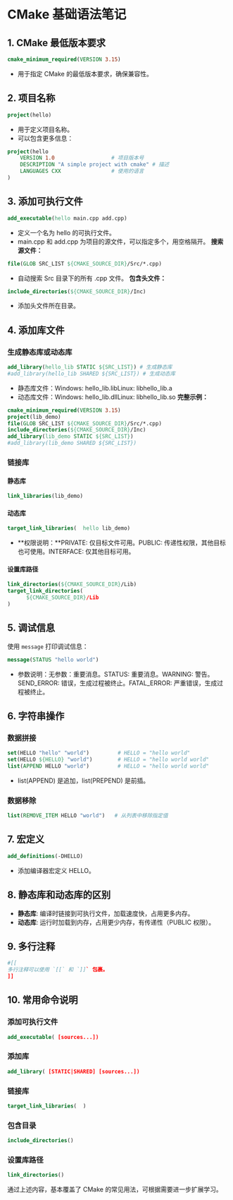 # CMake 基础语法笔记

## 1. CMake 最低版本要求
```cmake
cmake_minimum_required(VERSION 3.15)
```

- 用于指定 CMake 的最低版本要求，确保兼容性。
## 2. 项目名称

```cmake
project(hello)
```

- 用于定义项目名称。
- 可以包含更多信息：
```cmake
project(hello
    VERSION 1.0                  # 项目版本号
    DESCRIPTION "A simple project with cmake" # 描述
    LANGUAGES CXX                # 使用的语言
)
```
## 3. 添加可执行文件

```cmake
add_executable(hello main.cpp add.cpp)
```

- 定义一个名为 hello 的可执行文件。
- main.cpp 和 add.cpp 为项目的源文件，可以指定多个，用空格隔开。
**搜索源文件：**

```cmake
file(GLOB SRC_LIST ${CMAKE_SOURCE_DIR}/Src/*.cpp)
```

- 自动搜索 Src 目录下的所有 .cpp 文件。
**包含头文件：**

```cmake
include_directories(${CMAKE_SOURCE_DIR}/Inc)
```

- 添加头文件所在目录。
## 4. 添加库文件

### 生成静态库或动态库

```cmake
add_library(hello_lib STATIC ${SRC_LIST}) # 生成静态库
#add_library(hello_lib SHARED ${SRC_LIST}) # 生成动态库
```

- 静态库文件：Windows: hello_lib.libLinux: libhello_lib.a
- 动态库文件：Windows: hello_lib.dllLinux: libhello_lib.so
**完整示例：**

```cmake
cmake_minimum_required(VERSION 3.15)
project(lib_demo)
file(GLOB SRC_LIST ${CMAKE_SOURCE_DIR}/Src/*.cpp)
include_directories(${CMAKE_SOURCE_DIR}/Inc)
add_library(lib_demo STATIC ${SRC_LIST})
#add_library(lib_demo SHARED ${SRC_LIST})
```

### 链接库

#### 静态库

```cmake
link_libraries(lib_demo)
```

#### 动态库

```cmake
target_link_libraries(  hello lib_demo)
```

- **权限说明：**PRIVATE: 仅目标文件可用。PUBLIC: 传递性权限，其他目标也可使用。INTERFACE: 仅其他目标可用。
#### 设置库路径

```cmake
link_directories(${CMAKE_SOURCE_DIR}/Lib)
target_link_directories(
      ${CMAKE_SOURCE_DIR}/Lib
)
```

## 5. 调试信息

使用 `message` 打印调试信息：

```cmake
message(STATUS "hello world")
```

- 参数说明：无参数：重要消息。STATUS: 重要消息。WARNING: 警告。SEND_ERROR: 错误，生成过程被终止。FATAL_ERROR: 严重错误，生成过程被终止。
## 6. 字符串操作

### 数据拼接

```cmake
set(HELLO "hello" "world")         # HELLO = "hello world"
set(HELLO ${HELLO} "world")        # HELLO = "hello world world"
list(APPEND HELLO "world")         # HELLO = "hello world world"
```

- list(APPEND) 是追加，list(PREPEND) 是前插。
### 数据移除

```cmake
list(REMOVE_ITEM HELLO "world")   # 从列表中移除指定值
```

## 7. 宏定义

```cmake
add_definitions(-DHELLO)
```

- 添加编译器宏定义 HELLO。
## 8. 静态库和动态库的区别

- **静态库**: 编译时链接到可执行文件，加载速度快，占用更多内存。
- **动态库**: 运行时加载到内存，占用更少内存，有传递性（PUBLIC 权限）。
## 9. 多行注释

```cmake
#[[
多行注释可以使用 `[[` 和 `]]` 包裹。
]]
```

## 10. 常用命令说明

### 添加可执行文件

```cmake
add_executable( [sources...])
```

### 添加库

```cmake
add_library( [STATIC|SHARED] [sources...])
```

### 链接库

```cmake
target_link_libraries(  )
```

### 包含目录

```cmake
include_directories()
```

### 设置库路径

```cmake
link_directories()
```

通过上述内容，基本覆盖了 CMake 的常见用法，可根据需要进一步扩展学习。

